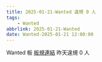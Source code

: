 ```yaml
---
title: 2025-01-21-Wanted 違規 0 人
tags:
    - Wanted
abbrlink: 2025-01-21-Wanted
date: Wanted-2025-01-21 12:00:00
---
```

Wanted 板 [板規連結](https://www.ptt.cc/bbs/Wanted/M.1608829773.A.D3B.html)
昨天違規 0 人
